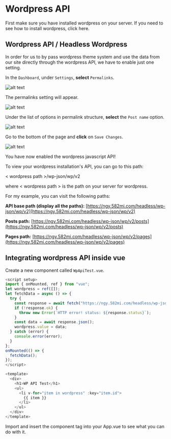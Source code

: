 # Wordpress API

First make sure you have installed wordpress on your server. If you need to see how to install wordpress, click here.

## Wordpress API / Headless Wordpress

In order for us to by pass wordpress theme system and use the data from our site directly through the wordpress API, we have to enable just one setting.

In the `Dashboard`, under `Settings`, **select** `Permalinks`.

![alt text](<../img/wp-headless/Screenshot 2025-04-06 at 11.18.40 AM.jpg>)

The permalinks setting will appear.

![alt text](<../img/wp-headless/Screenshot 2025-04-06 at 11.18.50 AM.jpg>)

Under the list of options in permalink structure, **select** the `Post name` option.

![alt text](<../img/wp-headless/Screenshot 2025-04-06 at 11.18.53 AM.jpg>)

Go to the bottom of the page and **click** on `Save Changes`.

![alt text](<../img/wp-headless/Screenshot 2025-04-06 at 11.18.55 AM.jpg>)

You have now enabled the wordpress javascript API!

To view your wordpress installation's API, you can go to this path:

< wordpress path >/wp-json/wp/v2

where < wordpress path > is the path on your server for wordpress.

For my example, you can visit the following paths:

**API base path (display all the paths):**
[https://ngy.582mi.com/headless/wp-json/wp/v2](https://ngy.582mi.com/headless/wp-json/wp/v2)

**Posts path:**
[https://ngy.582mi.com/headless/wp-json/wp/v2/posts](https://ngy.582mi.com/headless/wp-json/wp/v2/posts)

**Pages path:**
[https://ngy.582mi.com/headless/wp-json/wp/v2/pages](https://ngy.582mi.com/headless/wp-json/wp/v2/pages)

## Integrating wordpress API inside vue

Create a new component called `WpApiTest.vue`.

```js
<script setup>
import { onMounted, ref } from "vue";
let wordpress = ref([]);
let fetchData = async () => {
  try {
    const response = await fetch("https://ngy.582mi.com/headless/wp-json/wp/v2/posts");
    if (!response.ok) {
      throw new Error(`HTTP error! status: ${response.status}`);
    }
    const data = await response.json();
    wordpress.value = data;
  } catch (error) {
    console.error(error);
  }
};
onMounted(() => {
  fetchData();
});
</script>

<template>
  <div>
    <h1>WP API Test</h1>
    <ul>
      <li v-for="item in wordpress" :key="item.id">
        {{ item }}
      </li>
    </ul>
  </div>
</template>
```

Import and insert the component tag into your App.vue to see what you can do with it.
